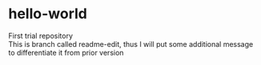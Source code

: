 # hello-world
First trial repository <br>
This is branch called readme-edit, thus I will put some additional message to differentiate it from prior version
